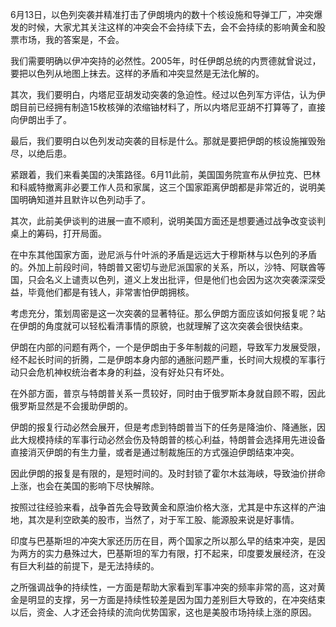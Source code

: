 
6月13日，以色列突袭并精准打击了伊朗境内的数十个核设施和导弹工厂，冲突爆发的时候，大家尤其关注这样的冲突会不会持续下去，会不会持续的影响黄金和股票市场，我的答案是，不会。

我们需要明确以伊冲突持的必然性。2005年，时任伊朗总统的内贾德就曾说过，要把以色列从地图上抹去。这样的矛盾和冲突显然是无法化解的。

其次，我们要明白，内塔尼亚胡发动突袭的急迫性。经过以色列军方评估，认为伊朗目前已经拥有制造15枚核弹的浓缩铀材料了，所以内塔尼亚胡不打算等了，直接向伊朗出手了。

最后，我们要明白以色列发动突袭的目标是什么。那就是要把伊朗的核设施摧毁殆尽，以绝后患。

紧跟着，我们来看美国的决策路径。6月11此前，美国国务院宣布从伊拉克、巴林和科威特撤离非必要工作人员和家属，这三个国家距离伊朗都是非常近的，说明美国明确知道并且默许以色列动手了。

其次，此前美伊谈判的进展一直不顺利，说明美国方面还是想要通过战争改变谈判桌上的筹码，打开局面。

在中东其他国家方面，逊尼派与什叶派的矛盾是远远大于穆斯林与以色列的矛盾的。外加上前段时间，特朗普又密切与逊尼派国家的关系，所以，沙特、阿联酋等国，只会名义上谴责以色列，道义上发出批评，但是他们也会因为这次突袭深深受益，毕竟他们都是有钱人，非常害怕伊朗拥核。

考虑充分，策划周密是这一次突袭的显著特征。那么伊朗方面应该如何报复呢？站在伊朗的角度就可以轻松看清事情的原貌，也就理解了这次突袭会很快结束。

伊朗在内部的问题有两个，一个是伊朗由于多年制裁的问题，导致军力发展受限，经不起长时间的折腾，二是伊朗本身内部的通胀问题严重，长时间大规模的军事行动只会危机神权统治者本身的利益，没有好处只有坏处。

在外部方面，普京与特朗普关系一贯较好，同时由于俄罗斯本身就自顾不暇，因此俄罗斯显然是不会援助伊朗的。

伊朗的报复行动必然会展开，但是考虑到特朗普当下的任务是降油价、降通胀，因此大规模持续的军事行动必然会伤及特朗普的核心利益，特朗普会选择用先进设备直接消灭伊朗的有生力量，或者是通过制裁施压的方式强迫伊朗结束冲突。

因此伊朗的报复是有限的，是短时间的。及时封锁了霍尔木兹海峡，导致油价拼命上涨，也会在美国的影响下尽快解除。

按照过往经验来看，战争首先会导致黄金和原油价格大涨，尤其是中东这样的产油地，其次是利空欧美的股市，当然了，对于军工股、能源股来说是好事情。

印度与巴基斯坦的冲突大家还历历在目，两个国家之所以那么早的结束冲突，是因为两方的实力悬殊过大，巴基斯坦的军力有限，打不起来，印度要发展经济，在没有巨大利益的前提下，是无法持续的。

之所强调战争的持续性，一方面是帮助大家看到军事冲突的频率非常的高，这对黄金是明显的支撑，另一方面是持续性较差是因为国力差别巨大导致的，在冲突结束以后，资金、人才还会持续的流向优势国家，这也是美股市场持续上涨的原因。